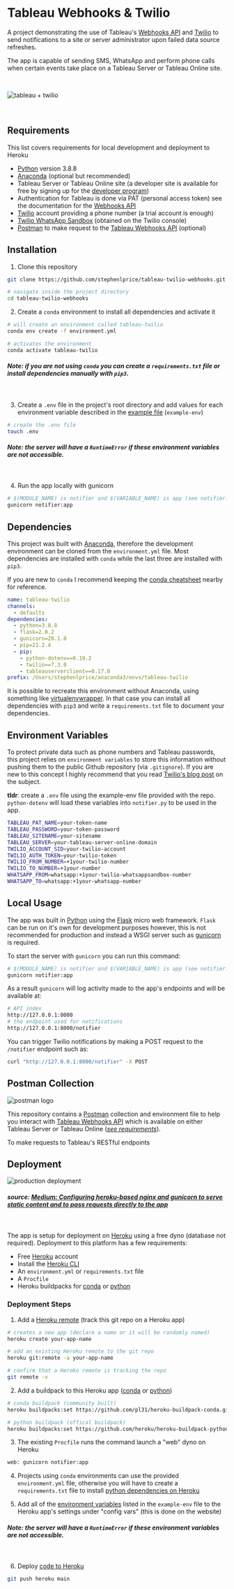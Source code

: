 # Tableau Webhooks & Twilio

A project demonstrating the use of Tableau's [Webhooks API](https://www.tableau.com/developer/tools/webhook-api) and [Twilio](https://www.twilio.com/) to send notifications to a site or server administrator upon failed data source refreshes.

The app is capable of sending SMS, WhatsApp and perform phone calls when certain events take place on a Tableau Server or Tableau Online site.

</br>

![tableau + twilio](assets/images/tableau+twilio.png)

</br>

## Requirements

This list covers requirements for local development and deployment to Heroku

- [Python](https://www.python.org/) version 3.8.8
- [Anaconda](https://www.anaconda.com/) (optional but recommended)
- Tableau Server or Tableau Online site (a developer site is available for free by signing up for the [developer program](https://www.tableau.com/developer))
- Authentication for Tableau is done via PAT (personal access token) see the documentation for the [Webhooks API](https://help.tableau.com/current/developer/webhooks/en-us/)
- [Twilio](https://www.twilio.com/) account providing a phone number (a trial account is enough)
- [Twilio WhatsApp Sandbox](https://www.google.com/url?q=https://www.twilio.com/console/messaging/whatsapp/sandbox) (obtained on the Twilio console)
- [Postman](https://www.postman.com/) to make request to the [Tableau Webhooks API](https://help.tableau.com/current/api/rest_api/en-us/REST/rest_api_ref_webhooks.htm) (optional)

## Installation

1. Clone this repository
```bash
git clone https://github.com/stephenlprice/tableau-twilio-webhooks.git

# navigate inside the project directory
cd tableau-twilio-webhooks
```
2. Create a `conda` environment to install all dependencies and activate it
```bash
# will create an environment called tableau-twilio
conda env create -f environment.yml

# activates the environment
conda activate tableau-twilio
```
##### *Note: if you are not using `conda` you can create a `requirements.txt` file or install dependencies manually with `pip3`.*
</br>

3. Create a `.env` file in the project's root directory and add values for each environment variable described in the [example file](#environment-variables) (`example-env`)
```bash
# create the .env file
touch .env
```
##### *Note: the server will have a `RuntimeError` if these environment variables are not accessible.*
</br>

4. Run the app locally with gunicorn
```bash
# $(MODULE_NAME) is notifier and $(VARIABLE_NAME) is app (see notifier.py)
gunicorn notifier:app
```

## Dependencies

This project was built with [Anaconda](https://www.anaconda.com/), therefore the development environment can be cloned from the `environment.yml` file. Most dependencies are installed with `conda` while the last three are installed with `pip3`. 

If you are new to `conda` I recommend keeping the [conda cheatsheet](https://docs.conda.io/projects/conda/en/4.6.0/_downloads/52a95608c49671267e40c689e0bc00ca/conda-cheatsheet.pdf) nearby for reference.

```yaml
name: tableau-twilio
channels:
  - defaults
dependencies:
  - python=3.8.8
  - flask=2.0.2
  - gunicorn=20.1.0
  - pip=21.2.4
  - pip:
    - python-dotenv==0.19.2
    - twilio==7.3.0
    - tableauserverclient==0.17.0
prefix: /Users/stephenlprice/anaconda3/envs/tableau-twilio
```

It is possible to recreate this environment without Anaconda, using something like [virtualenvwrapper](https://virtualenvwrapper.readthedocs.io/en/latest/). In that case you can install all dependencies with `pip3` and write a `requirements.txt` file to document your dependencies.

## Environment Variables

To protect private data such as phone numbers and Tableau passwords, this project relies on `environment variables` to store this information without pushing them to the public Github repository (via `.gitignore`). If you are new to this concept I highly recommend that you read [Twilio's blog post](https://www.twilio.com/blog/2017/01/how-to-set-environment-variables.html) on the subject.

**tldr**: create a `.env` file using the example-env file provided with the repo. `python-dotenv` will load these variables into `notifier.py` to be used in the app.

```bash
TABLEAU_PAT_NAME=your-token-name
TABLEAU_PASSWORD=your-token-password
TABLEAU_SITENAME=your-sitename
TABLEAU_SERVER=your-tableau-server-online-domain
TWILIO_ACCOUNT_SID=your-twilio-account
TWILIO_AUTH_TOKEN=your-twilio-token
TWILIO_FROM_NUMBER=+1your-twilio-number
TWILIO_TO_NUMBER=+1your-number
WHATSAPP_FROM=whatsapp:+1your-twilio-whatsappsandbox-number
WHATSAPP_TO=whatsapp:+1your-whatsapp-number
```

## Local Usage

The app was built in [Python](https://www.python.org/) using the [Flask](https://palletsprojects.com/p/flask/) micro web framework. `Flask` can be run on it's own for development purposes however, this is not recommended for production and instead a WSGI server such as [gunicorn](https://gunicorn.org/) is required.

To start the server with `gunicorn` you can run this command:

```bash
# $(MODULE_NAME) is notifier and $(VARIABLE_NAME) is app (see notifier.py)
gunicorn notifier:app
```

As a result `gunicorn` will log activity made to the app's endpoints and will be available at: 

```bash
# API index
http://127.0.0.1:8000
# the endpoint used for notifications
http://127.0.0.1:8000/notifier
```

You can trigger Twilio notifications by making a POST request to the `/notifier` endpoint such as:

```bash
curl "http://127.0.0.1:8000/notifier" -X POST
```

## Postman Collection

![postman logo](assets/images/postman.png)

This repository contains a [Postman](https://www.postman.com/) collection and environment file to help you interact with [Tableau Webhooks API](https://help.tableau.com/current/api/rest_api/en-us/REST/rest_api_ref_webhooks.htm) which is available on either Tableau Server or Tableau Online (*[see requirements](#requirements)*).

To make requests to Tableau's RESTful endpoints 

## Deployment

![production deployment](assets/images/flask-gunicorn.png)
##### *source: [Medium: Configuring heroku-based nginx and gunicorn to serve static content and to pass requests directly to the app](https://eserdk.medium.com/heroku-nginx-gunicorn-flask-f10e81aca90d)*

</br>

The app is setup for deployment on [Heroku](https://heroku.com/) using a free dyno (database not required). Deployment to this platform has a few requirements:

- Free [Heroku](https://heroku.com/) account
- Install the [Heroku CLI](https://devcenter.heroku.com/articles/heroku-cli)
- An `environment.yml` or `requirements.txt` file
- A `Procfile`
- Heroku buildpacks for [conda](https://elements.heroku.com/buildpacks/pl31/heroku-buildpack-conda) or [python](https://elements.heroku.com/buildpacks/heroku/heroku-buildpack-python)

### Deployment Steps

1. Add a [Heroku remote](https://devcenter.heroku.com/articles/git#creating-a-heroku-remote) (track this git repo on a Heroku app)
```bash
# creates a new app (declare a name or it will be randomly named)
heroku create your-app-name

# add an existing Heroku remote to the git repo
heroku git:remote -a your-app-name

# confirm that a Heroku remote is tracking the repo
git remote -v
```

2. Add a buildpack to this Heroku app ([conda](https://elements.heroku.com/buildpacks/pl31/heroku-buildpack-conda) or [python](https://elements.heroku.com/buildpacks/heroku/heroku-buildpack-python))
```bash
# conda buildpack (community built)
heroku buildpacks:set https://github.com/pl31/heroku-buildpack-conda.git

# python buildpack (offical buildpack)
heroku buildpacks:set https://github.com/heroku/heroku-buildpack-python.git
```

3. The existing `Procfile` runs the command launch a "web" dyno on Heroku
```bash
web: gunicorn notifier:app
```

4. Projects using `conda` environments can use the provided `environment.yml` file, otherwise you will have to create a `requirements.txt` file to install [python dependencies on Heroku](https://devcenter.heroku.com/articles/getting-started-with-python#declare-app-dependencies)

5. Add all of the [environment variables](#environment-variables) listed in the `example-env` file to the Heroku app's settings under "config vars" (this is done on the website)
##### *Note: the server will have a `RuntimeError` if these environment variables are not accessible.*
</br>

6. Deploy [code to Heroku](https://devcenter.heroku.com/articles/git#deploying-code) 
```bash
git push heroku main
```
